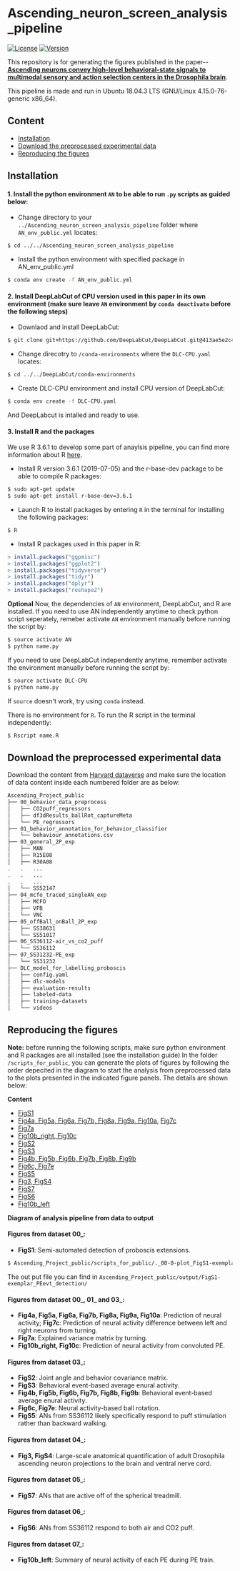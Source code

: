 # Ascending_neuron_screen_analysis_pipeline
[![License](https://img.shields.io/badge/License-Apache%202.0-blue.svg)](https://opensource.org/licenses/Apache-2.0)
[![Version](https://badge.fury.io/gh/tterb%2FHyde.svg)](https://badge.fury.io/gh/tterb%2FHyde)

This repository is for generating the figures published in the paper-- [**Ascending neurons convey high-level behavioral-state signals to multimodal sensory and action selection centers in the Drosophila brain**]().

This pipeline is made and run in Ubuntu 18.04.3 LTS (GNU/Linux 4.15.0-76-generic x86_64). 
 
## Content
- [Installation](#installation)
- [Download the preprocessed experimental data](#Download-the-preprocessed-experimental-data)
- [Reproducing the figures](#reproducing-the-figures)
 

## Installation
#### 1. Install the python environment ```AN``` to be able to run ```.py``` scripts as guided below:
- Change directory to your ```../Ascending_neuron_screen_analysis_pipeline``` folder where ```AN_env_public.yml``` locates:
```bash
$ cd ../../Ascending_neuron_screen_analysis_pipeline
```
- Install the python environment with specified package in AN_env_public.yml
```bash
$ conda env create -f AN_env_public.yml
```
 


#### 2. Install DeepLabCut of CPU version used in this paper in its own environment (make sure leave ```AN``` environment by ```conda deactivate``` before the following steps)
- Downlaod and install DeepLabCut:
```bash
$ git clone git+https://github.com/DeepLabCut/DeepLabCut.git@413ae5e2c410fb9da3da26c333b6a9b87ab6c38f#egg=deeplabcut
```
- Change direcotry to ```/conda-environments``` where the ```DLC-CPU.yaml``` locates:
```bash
$ cd ../../DeepLabCut/conda-environments
```
- Create DLC-CPU environment and install CPU version of DeepLabCut:
```bash
$ conda env create -f DLC-CPU.yaml
```
And DeepLabcut is intalled and ready to use.


#### 3. Install R and the packages
We use R 3.6.1 to develop some part of anaylsis pipeline, you can find more information about R [here](https://stat.ethz.ch/pipermail/r-announce/2019/000643.html).

- Install R version 3.6.1 (2019-07-05) and the r-base-dev package to be able to compile R packages:
```bash
$ sudo apt-get update 
$ sudo apt-get install r-base-dev=3.6.1
```

- Launch R to install packages by entering ```R``` in the terminal for installing the following packages:
```bash
$ R
```
- Install R packages used in this paper in R:
```R
> install.packages("ggpmisc")
> install.packages("ggplot2")
> install.packages("tidyverse")
> install.packages("tidyr")
> install.packages("dplyr")
> install.packages("reshape2")
```

**Optional**
Now, the dependencies of ```AN``` environment, DeepLabCut, and R are installed.
If you need to use AN independently anytime to check python script seperately, remeber activate ```AN``` environment manually before running the script by:
```bash
$ source activate AN
$ python name.py
```

If you need to use DeepLabCut independently anytime, remember activate the environment manually before running the script by:
```bash
$ source activate DLC-CPU
$ python name.py
```



If ```source``` doesn't work, try using ```conda``` instead.

There is no environment for ```R```. 
To run the R script in the terminal independently:
```bash
$ Rscript name.R
```



## Download the preprocessed experimental data
Download the content from [Harvard dataverse]() and make sure the location of data content inside each numbered folder are as below:

```bash
Ascending_Project_public
├── 00_behavior_data_preprocess
│   ├── CO2puff_regressors
│   ├── df3dResults_ballRot_captureMeta
│   └── PE_regressors
├── 01_behavior_annotation_for_behavior_classifier
│   └── behaviour_annotations.csv
├── 03_general_2P_exp
│   ├── MAN
│   ├── R15E08
│   ├── R30A08
.   .   ...
.   .   ...
.   .   ...
│   └── SS52147
├── 04_mcfo_traced_singleAN_exp
│   ├── MCFO
│   ├── VFB
│   └── VNC
├── 05_offBall_onBall_2P_exp
│   ├── SS38631
│   └── SS51017
├── 06_SS36112-air_vs_co2_puff
│   └── SS36112
├── 07_SS31232-PE_exp
│   └── SS31232
├── DLC_model_for_labelling_proboscis
│   ├── config.yaml
│   ├── dlc-models
│   ├── evaluation-results
│   ├── labeled-data
│   ├── training-datasets
│   └── videos
```
 
## Reproducing the figures

**Note:** before running the following scripts, make sure python environment and R packages are all installed (see the installation guide)
In the folder ```/scripts_for_public```, you can generate the plots of figures by following the order depecited in the diagram to start the analysis from preprocessed data to the plots presented in the indicated figure panels. The details are shown below:

**Content**
- [FigS1](#Figures-from-dataset-00_)
- [Fig4a, Fig5a, Fig6a, Fig7b, Fig8a, Fig9a, Fig10a](#Figures-from-dataset-00_-01_-and-03_), [Fig7c](#Figures-from-dataset-00_-01_-and-03_)
- [Fig7a](#Figures-from-dataset-00_-01_-and-03_)
- [Fig10b_right, Fig10c](#Figures-from-dataset-00_-01_-and-03_)
- [FigS2](#Figures-from-dataset-03_)
- [FigS3](#Figures-from-dataset-03_)
- [Fig4b, Fig5b, Fig6b, Fig7b, Fig8b, Fig9b](#Figures-from-dataset-03_)
- [Fig6c, Fig7e](#Figures-from-dataset-03_)
- [FigS5](#Figures-from-dataset-03_)
- [Fig3, FigS4](#Figures-from-dataset-04_)
- [FigS7](#Figures-from-dataset-05_)
- [FigS6](#Figures-from-dataset-06_)
- [Fig10b_left](#Figures-from-dataset-07_)

**Diagram of analysis pipeline from data to output**





#### Figures from dataset 00_: 
- **FigS1**: Semi-automated detection of proboscis extensions.
```bash
$ Ascending_Project_public/scripts_for_public/._00-0-plot_FigS1-exemplar_DLC_proboscisLabel_PEevt_detection.run
```
The out put file you can find in ```Ascending_Project_public/output/FigS1-exemplar_PEevt_detection/```

#### Figures from dataset 00_, 01_ and 03_: 
- **Fig4a, Fig5a, Fig6a, Fig7b, Fig8a, Fig9a, Fig10a**: Prediction of neural activity; **Fig7c**: Prediction of neural activity difference between left and right neurons from turning.
- **Fig7a**: Explained variance matrix by turning.
- **Fig10b_right, Fig10c**: Prediction of neural activity from convoluted PE.

#### Figures from dataset 03_:
- **FigS2**: Joint angle and behavior covariance matrix.
- **FigS3**: Behavioral event-based average enural activity. 
- **Fig4b, Fig5b, Fig6b, Fig7b, Fig8b, Fig9b**: Behavioral event-based average enural activity. 
- **Fig6c, Fig7e**: Neural activity-based ball rotation.
- **FigS5**: ANs from SS36112 likely specifically respond to puff stimulation rather than backward walking.


#### Figures from dataset 04_:
- **Fig3, FigS4**: Large-scale anatomical quantification of adult Drosophila ascending neuron projections to the brain and ventral nerve cord.

#### Figures from dataset 05_:
- **FigS7**: ANs that are active off of the spherical treadmill.

#### Figures from dataset 06_:
-  **FigS6**: ANs from SS36112 respond to both air and CO2 puff.

#### Figures from dataset 07_:
- **Fig10b_left**: Summary of neural activity of each PE during PE train.













